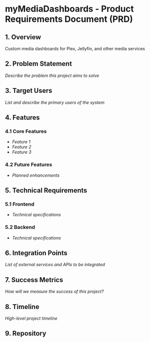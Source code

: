 # myMediaDashboards - Product Requirements Document (PRD)

## 1. Overview
Custom media dashboards for Plex, Jellyfin, and other media services

## 2. Problem Statement
*Describe the problem this project aims to solve*

## 3. Target Users
*List and describe the primary users of the system*

## 4. Features
### 4.1 Core Features
- *Feature 1*
- *Feature 2*
- *Feature 3*

### 4.2 Future Features
- *Planned enhancements*

## 5. Technical Requirements
### 5.1 Frontend
- *Technical specifications*

### 5.2 Backend
- *Technical specifications*

## 6. Integration Points
*List of external services and APIs to be integrated*

## 7. Success Metrics
*How will we measure the success of this project?*

## 8. Timeline
*High-level project timeline*

## 9. Repository

